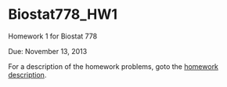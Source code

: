 Biostat778_HW1
==============

Homework 1 for Biostat 778

Due: November 13, 2013

For a description of the homework problems, goto the [homework description](http://rdpeng.github.io/Biostat778_HW1/).
